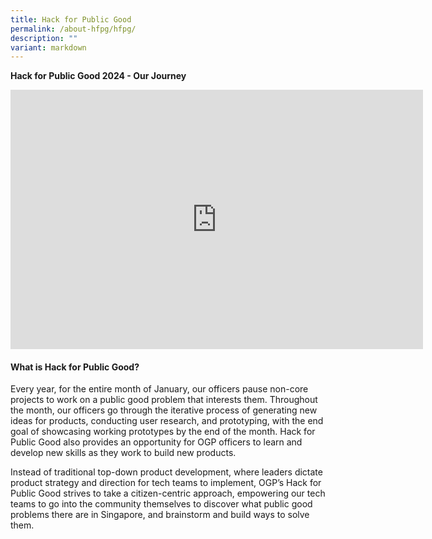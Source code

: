 ```yaml
---
title: Hack for Public Good
permalink: /about-hfpg/hfpg/
description: ""
variant: markdown
---
```

**Hack for Public Good 2024 - Our Journey**
<iframe allowfullscreen="" allow="accelerometer; autoplay; clipboard-write; encrypted-media; gyroscope; picture-in-picture; web-share" frameborder="0" title="YouTube video player" src="https://www.youtube.com/embed/_b4DUiJc5TA?si=hdp5Bm9FU0NPXbx4" height="415" width="660"></iframe>


#### What is Hack for Public Good?

Every year, for the entire month of January, our officers pause non-core projects to work on a public good problem that interests them. Throughout the month, our officers go through the iterative process of generating new ideas for products, conducting user research, and prototyping, with the end goal of showcasing working prototypes by the end of the month. Hack for Public Good also provides an opportunity for OGP officers to learn and develop new skills as they work to build new products.

Instead of traditional top-down product development, where leaders dictate product strategy and direction for tech teams to implement, OGP’s Hack for Public Good strives to take a citizen-centric approach, empowering our tech teams to go into the community themselves to discover what public good problems there are in Singapore, and brainstorm and build ways to solve them.